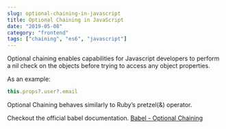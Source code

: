 ```yaml
---
slug: optional-chaining-in-javascript
title: Optional Chaining in JavaScript
date: "2019-05-08"
category: "frontend"
tags: ["chaining", "es6", "javascript"]
---
```


Optional chaining enables capabilities for Javascript developers to perform a nil check on the objects before trying to access any object properties.

As an example:

```js
this.props?.user?.email
```

Optional Chaining behaves similarly to Ruby’s pretzel(&) operator.

Checkout the official babel documentation. [Babel - Optional Chaining](https://babeljs.io/docs/en/babel-plugin-proposal-optional-chaining)
